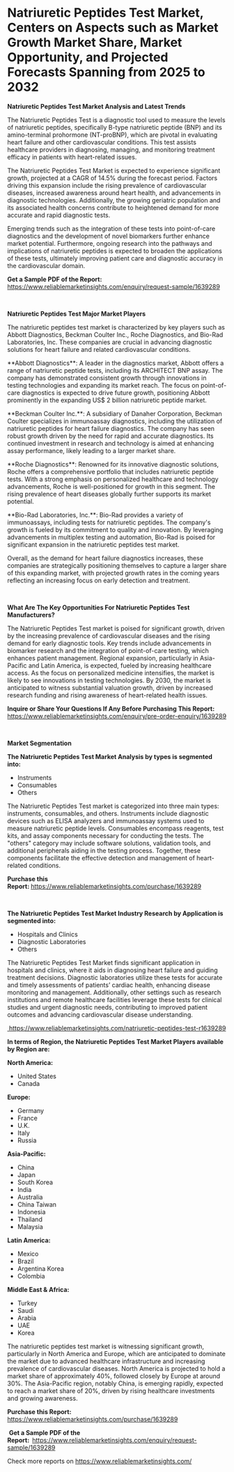 <p><h1>Natriuretic Peptides Test Market, Centers on Aspects such as Market Growth Market Share, Market Opportunity, and Projected Forecasts Spanning from 2025 to 2032</h1></p><p><strong>Natriuretic Peptides Test Market Analysis and Latest Trends</strong></p>
<p><p>The Natriuretic Peptides Test is a diagnostic tool used to measure the levels of natriuretic peptides, specifically B-type natriuretic peptide (BNP) and its amino-terminal prohormone (NT-proBNP), which are pivotal in evaluating heart failure and other cardiovascular conditions. This test assists healthcare providers in diagnosing, managing, and monitoring treatment efficacy in patients with heart-related issues. </p><p>The Natriuretic Peptides Test Market is expected to experience significant growth, projected at a CAGR of 14.5% during the forecast period. Factors driving this expansion include the rising prevalence of cardiovascular diseases, increased awareness around heart health, and advancements in diagnostic technologies. Additionally, the growing geriatric population and its associated health concerns contribute to heightened demand for more accurate and rapid diagnostic tests. </p><p>Emerging trends such as the integration of these tests into point-of-care diagnostics and the development of novel biomarkers further enhance market potential. Furthermore, ongoing research into the pathways and implications of natriuretic peptides is expected to broaden the applications of these tests, ultimately improving patient care and diagnostic accuracy in the cardiovascular domain.</p></p>
<p><strong>Get a Sample PDF of the Report:&nbsp;</strong> <a href="https://www.reliablemarketinsights.com/enquiry/request-sample/1639289?utm_campaign=2183&utm_medium=2&utm_source=Github&utm_content=ia&utm_term=03032025&utm_id=natriuretic-peptides-test">https://www.reliablemarketinsights.com/enquiry/request-sample/1639289</a></p>
<p>&nbsp;</p>
<p><strong>Natriuretic Peptides Test Major Market Players</strong></p>
<p><p>The natriuretic peptides test market is characterized by key players such as Abbott Diagnostics, Beckman Coulter Inc., Roche Diagnostics, and Bio-Rad Laboratories, Inc. These companies are crucial in advancing diagnostic solutions for heart failure and related cardiovascular conditions.</p><p>**Abbott Diagnostics**: A leader in the diagnostics market, Abbott offers a range of natriuretic peptide tests, including its ARCHITECT BNP assay. The company has demonstrated consistent growth through innovations in testing technologies and expanding its market reach. The focus on point-of-care diagnostics is expected to drive future growth, positioning Abbott prominently in the expanding US$ 2 billion natriuretic peptide market.</p><p>**Beckman Coulter Inc.**: A subsidiary of Danaher Corporation, Beckman Coulter specializes in immunoassay diagnostics, including the utilization of natriuretic peptides for heart failure diagnostics. The company has seen robust growth driven by the need for rapid and accurate diagnostics. Its continued investment in research and technology is aimed at enhancing assay performance, likely leading to a larger market share.</p><p>**Roche Diagnostics**: Renowned for its innovative diagnostic solutions, Roche offers a comprehensive portfolio that includes natriuretic peptide tests. With a strong emphasis on personalized healthcare and technology advancements, Roche is well-positioned for growth in this segment. The rising prevalence of heart diseases globally further supports its market potential.</p><p>**Bio-Rad Laboratories, Inc.**: Bio-Rad provides a variety of immunoassays, including tests for natriuretic peptides. The company's growth is fueled by its commitment to quality and innovation. By leveraging advancements in multiplex testing and automation, Bio-Rad is poised for significant expansion in the natriuretic peptides test market.</p><p>Overall, as the demand for heart failure diagnostics increases, these companies are strategically positioning themselves to capture a larger share of this expanding market, with projected growth rates in the coming years reflecting an increasing focus on early detection and treatment.</p></p>
<p>&nbsp;</p>
<p><strong>What Are The Key Opportunities For Natriuretic Peptides Test Manufacturers?</strong></p>
<p><p>The Natriuretic Peptides Test market is poised for significant growth, driven by the increasing prevalence of cardiovascular diseases and the rising demand for early diagnostic tools. Key trends include advancements in biomarker research and the integration of point-of-care testing, which enhances patient management. Regional expansion, particularly in Asia-Pacific and Latin America, is expected, fueled by increasing healthcare access. As the focus on personalized medicine intensifies, the market is likely to see innovations in testing technologies. By 2030, the market is anticipated to witness substantial valuation growth, driven by increased research funding and rising awareness of heart-related health issues.</p></p>
<p><strong>Inquire or Share Your Questions If Any Before Purchasing This Report:</strong> <a href="https://www.reliablemarketinsights.com/enquiry/pre-order-enquiry/1639289?utm_campaign=2183&utm_medium=2&utm_source=Github&utm_content=ia&utm_term=03032025&utm_id=natriuretic-peptides-test">https://www.reliablemarketinsights.com/enquiry/pre-order-enquiry/1639289</a></p>
<p>&nbsp;</p>
<p><strong>Market Segmentation</strong></p>
<p><strong>The Natriuretic Peptides Test Market Analysis by types is segmented into:</strong></p>
<p><ul><li>Instruments</li><li>Consumables</li><li>Others</li></ul></p>
<p><p>The Natriuretic Peptides Test market is categorized into three main types: instruments, consumables, and others. Instruments include diagnostic devices such as ELISA analyzers and immunoassay systems used to measure natriuretic peptide levels. Consumables encompass reagents, test kits, and assay components necessary for conducting the tests. The "others" category may include software solutions, validation tools, and additional peripherals aiding in the testing process. Together, these components facilitate the effective detection and management of heart-related conditions.</p></p>
<p><strong>Purchase this Report:&nbsp;</strong><a href="https://www.reliablemarketinsights.com/purchase/1639289?utm_campaign=2183&utm_medium=2&utm_source=Github&utm_content=ia&utm_term=03032025&utm_id=natriuretic-peptides-test">https://www.reliablemarketinsights.com/purchase/1639289</a></p>
<p>&nbsp;</p>
<p><strong>The Natriuretic Peptides Test Market Industry Research by Application is segmented into:</strong></p>
<p><ul><li>Hospitals and Clinics</li><li>Diagnostic Laboratories</li><li>Others</li></ul></p>
<p><p>The Natriuretic Peptides Test Market finds significant application in hospitals and clinics, where it aids in diagnosing heart failure and guiding treatment decisions. Diagnostic laboratories utilize these tests for accurate and timely assessments of patients’ cardiac health, enhancing disease monitoring and management. Additionally, other settings such as research institutions and remote healthcare facilities leverage these tests for clinical studies and urgent diagnostic needs, contributing to improved patient outcomes and advancing cardiovascular disease understanding.</p></p>
<p><a href="https://www.reliablemarketinsights.com/natriuretic-peptides-test-r1639289?utm_campaign=2183&utm_medium=2&utm_source=Github&utm_content=ia&utm_term=03032025&utm_id=natriuretic-peptides-test">&nbsp;https://www.reliablemarketinsights.com/natriuretic-peptides-test-r1639289</a></p>
<p><strong>In terms of Region, the Natriuretic Peptides Test Market Players available by Region are:</strong></p>
<p>
    <p> <strong> North America: </strong>
        <ul>
            <li>United States</li>
            <li>Canada</li>
        </ul>
        </p> 
    <p> <strong> Europe: </strong>
        <ul>
            <li>Germany</li>
            <li>France</li>
            <li>U.K.</li>
            <li>Italy</li>
            <li>Russia</li>
        </ul>
        </p> 
    <p> <strong> Asia-Pacific: </strong>
        <ul>
            <li>China</li>
            <li>Japan</li>
            <li>South Korea</li>
            <li>India</li>
            <li>Australia</li>
            <li>China Taiwan</li>
            <li>Indonesia</li>
            <li>Thailand</li>
            <li>Malaysia</li>
        </ul>
        </p> 
    <p> <strong> Latin America: </strong>
        <ul>
            <li>Mexico</li>
            <li>Brazil</li>
            <li>Argentina Korea</li>
            <li>Colombia</li>
        </ul>
        </p> 
    <p> <strong> Middle East & Africa: </strong>
        <ul>
            <li>Turkey</li>
            <li>Saudi</li>
            <li>Arabia</li>
            <li>UAE</li>
            <li>Korea</li>
        </ul>
    </p>
    </p>
<p><p>The natriuretic peptides test market is witnessing significant growth, particularly in North America and Europe, which are anticipated to dominate the market due to advanced healthcare infrastructure and increasing prevalence of cardiovascular diseases. North America is projected to hold a market share of approximately 40%, followed closely by Europe at around 30%. The Asia-Pacific region, notably China, is emerging rapidly, expected to reach a market share of 20%, driven by rising healthcare investments and growing awareness.</p></p>
<p><strong>Purchase this Report: </strong><a href="https://www.reliablemarketinsights.com/purchase/1639289?utm_campaign=2183&utm_medium=2&utm_source=Github&utm_content=ia&utm_term=03032025&utm_id=natriuretic-peptides-test">https://www.reliablemarketinsights.com/purchase/1639289</a></p>
<p>&nbsp;<strong>Get a Sample PDF of the Report:&nbsp;&nbsp;</strong><a href="https://www.reliablemarketinsights.com/enquiry/request-sample/1639289?utm_campaign=2183&utm_medium=2&utm_source=Github&utm_content=ia&utm_term=03032025&utm_id=natriuretic-peptides-test">https://www.reliablemarketinsights.com/enquiry/request-sample/1639289</a></p>
<p><strong></strong></p>
<p>Check more reports on <a href="https://www.reliablemarketinsights.com/?utm_campaign=2183&utm_medium=2&utm_source=Github&utm_content=ia&utm_term=03032025&utm_id=natriuretic-peptides-test">https://www.reliablemarketinsights.com/</a></p>